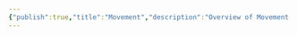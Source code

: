 ```yaml
---
{"publish":true,"title":"Movement","description":"Overview of Movement Gifts tag.","created":"Thursday, April 11th 2024, 6:00:29 pm","modified":"Friday, October 4th 2024, 12:25:03 am","cssclasses":"mado-heading"}
---
```


